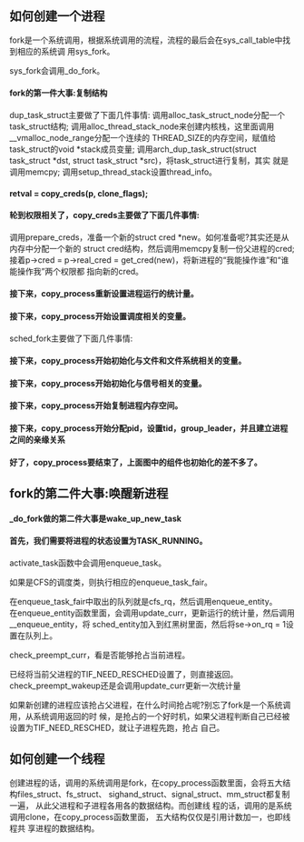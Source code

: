 ## 如何创建一个进程  


fork是一个系统调用，根据系统调用的流程，流程的最后会在sys_call_table中找到相应的系统调 用sys_fork。   

sys_fork会调用_do_fork。  


####  fork的第一件大事:复制结构 

dup_task_struct主要做了下面几件事情:
调用alloc_task_struct_node分配一个task_struct结构;
调用alloc_thread_stack_node来创建内核栈，这里面调用__vmalloc_node_range分配一个连续的 THREAD_SIZE的内存空间，赋值给task_struct的void *stack成员变量;
调用arch_dup_task_struct(struct task_struct *dst, struct task_struct *src)，将task_struct进行复制，其实 就是调用memcpy;
调用setup_thread_stack设置thread_info。  


#### retval = copy_creds(p, clone_flags);  

#### 轮到权限相关了，copy_creds主要做了下面几件事情:
调用prepare_creds，准备一个新的struct cred *new。如何准备呢?其实还是从内存中分配一个新的 struct cred结构，然后调用memcpy复制一份父进程的cred;
接着p->cred = p->real_cred = get_cred(new)，将新进程的“我能操作谁”和“谁能操作我”两个权限都 指向新的cred。   


#### 接下来，copy_process重新设置进程运行的统计量。 


#### 接下来，copy_process开始设置调度相关的变量。 

sched_fork主要做了下面几件事情:


####  接下来，copy_process开始初始化与文件和文件系统相关的变量。


####  接下来，copy_process开始初始化与信号相关的变量。

####  接下来，copy_process开始复制进程内存空间。 

####  接下来，copy_process开始分配pid，设置tid，group_leader，并且建立进程之间的亲缘关系 


####  好了，copy_process要结束了，上面图中的组件也初始化的差不多了。



##  fork的第二件大事:唤醒新进程 


#### _do_fork做的第二件大事是wake_up_new_task 

####  首先，我们需要将进程的状态设置为TASK_RUNNING。 

activate_task函数中会调用enqueue_task。  

如果是CFS的调度类，则执行相应的enqueue_task_fair。  


在enqueue_task_fair中取出的队列就是cfs_rq，然后调用enqueue_entity。  
在enqueue_entity函数里面，会调用update_curr，更新运行的统计量，然后调用__enqueue_entity，将 sched_entity加入到红黑树里面，然后将se->on_rq = 1设置在队列上。  

check_preempt_curr，看是否能够抢占当前进程。  

已经将当前父进程的TIF_NEED_RESCHED设置了，则直接返回。
check_preempt_wakeup还是会调用update_curr更新一次统计量

如果新创建的进程应该抢占父进程，在什么时间抢占呢?别忘了fork是一个系统调用，从系统调用返回的时 候，是抢占的一个好时机，如果父进程判断自己已经被设置为TIF_NEED_RESCHED，就让子进程先跑，抢占 自己。   






## 如何创建一个线程  


创建进程的话，调用的系统调用是fork，在copy_process函数里面，会将五大结构files_struct、fs_struct、 sighand_struct、signal_struct、mm_struct都复制一遍，
从此父进程和子进程各用各的数据结构。而创建线 程的话，调用的是系统调用clone，在copy_process函数里面， 五大结构仅仅是引用计数加一，也即线程共 享进程的数据结构。






































